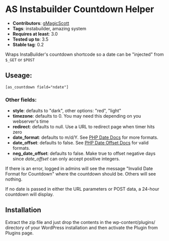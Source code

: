 # AS Instabuilder Countdown Helper #
- **Contributors**: [gMagicScott](http://profiles.wordpress.org/gMagicScott/)
- **Tags**: instabuilder, amazing system
- **Requires at least**: 3.0
- **Tested up to**: 3.5
- **Stable tag**: 0.2

Wraps InstaBuilder's countdown shortcode so a date can be "injected" from `$_GET` or `$POST`

## Useage: ##
`[as_countdown field="ndate"]`

### Other fields: ###
- **style**: defaults to "dark", other options: "red", "light"
- **timezone**: defaults to 0. You may need this depending on you webserver's time
- **redirect**: defaults to null. Use a URL to redirect page when timer hits zero
- **date_format**: defaults to m/d/Y. See [PHP Date Docs](http://php.net/manual/en/function.date.php) for more formats.
- **date_offset**: defaults to false. See [PHP Date Offset Docs](http://php.net/manual/en/dateinterval.construct.php) for valid formats.
- **neg_date_offset**: defaults to false. Make true to offset negative days since *date_offset* can only accept positive integers.

If there is an error, logged in admins will see the message "Invalid Date Format for Countdown" where the countdown should be. Others will see nothing.

If no date is passed in either the URL parameters or POST data, a 24-hour countdown will display.


## Installation ##

Extract the zip file and just drop the contents in the wp-content/plugins/ directory of your WordPress installation and then activate the Plugin from Plugins page.
